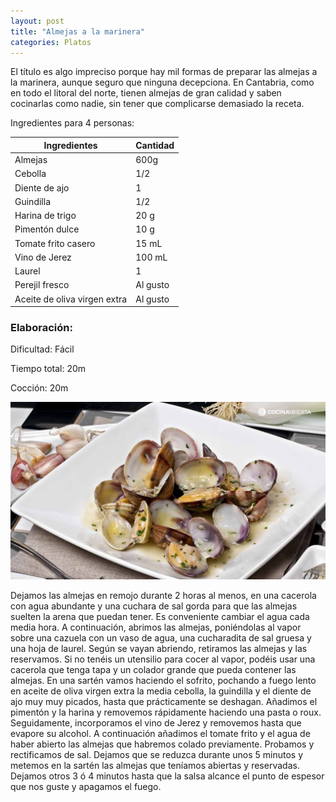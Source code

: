 ```yaml
---
layout: post
title: "Almejas a la marinera"
categories: Platos
---
```


El título es algo impreciso porque hay mil formas de preparar las almejas a la marinera, aunque seguro que ninguna decepciona. En Cantabria, como en todo el litoral del norte, tienen almejas de gran calidad y saben cocinarlas como nadie, sin tener que complicarse demasiado la receta.

Ingredientes para 4 personas:

|Ingredientes          | Cantidad              |
|--------------------- | --------------------- |
|Almejas               |         600g          |
|Cebolla               |          1/2          |
|Diente de ajo         |           1           |
|Guindilla             |          1/2          |
|Harina de trigo       |          20 g         |
|Pimentón dulce        |          10 g         |
|Tomate frito casero   |          15 mL        |
|Vino de Jerez         |         100 mL        |
|Laurel                |           1           |
|Perejil fresco        |        Al gusto       |
|Aceite de oliva virgen extra|  Al gusto       |

### Elaboración:

Dificultad: Fácil

Tiempo total: 20m

Cocción: 20m

![Almejas](/almejas-a-la-marinera.jpg)

Dejamos las almejas en remojo durante 2 horas al menos, en una cacerola con agua abundante y una cuchara de sal gorda para que las almejas suelten la arena que puedan tener. Es conveniente cambiar el agua cada media hora. A continuación, abrimos las almejas, poniéndolas al vapor sobre una cazuela con un vaso de agua, una cucharadita de sal gruesa y una hoja de laurel. Según se vayan abriendo, retiramos las almejas y las reservamos. Si no tenéis un utensilio para cocer al vapor, podéis usar una cacerola que tenga tapa y un colador grande que pueda contener las almejas. En una sartén vamos haciendo el sofrito, pochando a fuego lento en aceite de oliva virgen extra la media cebolla, la guindilla y el diente de ajo muy muy picados, hasta que prácticamente se deshagan. Añadimos el pimentón y la harina y removemos rápidamente haciendo una pasta o roux. Seguidamente, incorporamos el vino de Jerez y removemos hasta que evapore su alcohol. A continuación añadimos el tomate frito y el agua de haber abierto las almejas que habremos colado previamente. Probamos y rectificamos de sal. Dejamos que se reduzca durante unos 5 minutos y metemos en la sartén las almejas que teníamos abiertas y reservadas. Dejamos otros 3 ó 4 minutos hasta que la salsa alcance el punto de espesor que nos guste y apagamos el fuego.


